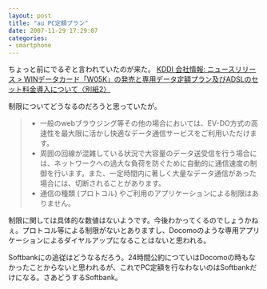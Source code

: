 ```yaml
---
layout: post
title: "au PC定額プラン"
date: 2007-11-29 17:29:07
categories:
- smartphone
---
```

ちょっと前にでるぞと言われていたのが来た。
<a href="http://www.kddi.com/corporate/news_release/2007/1129/besshi2.html">KDDI 会社情報: ニュースリリース &gt; WINデータカード「W05K」の発売と専用データ定額プラン及びADSLのセット料金導入について〈別紙2〉</a>

制限についてどうなるのだろうと思っていたが。
<blockquote>
<ul>
<li> 一般のwebブラウジング等その他の場合においては、EV-DO方式の高速性を最大限に活かし快適なデータ通信サービスをご利用いただけます。</li>
<li> 周囲の回線が混雑している状況で大容量のデータ送受信を行う場合には、ネットワークへの過大な負荷を防ぐために自動的に通信速度の制御を行います。また、一定時間内に著しく大量なデータ通信があった場合には、切断されることがあります。</li>
<li> 通信の種類 (プロトコル) やご利用のアプリケーションによる制限はありません。</li>
</ul>
</blockquote>
制限に関しては具体的な数値はないようです。今後わかってくるのでしょうかねぇ。プロトコル等による制限がないとありますし、Docomoのような専用アプリケーションによるダイヤルアップになることはないと思われる。

Softbankにの追従はどうなるだろう。24時間公約につていはDocomoの時もなかったことからないと思われるが、これでPC定額を行なわないのはSoftbankだけになる。さあどうするSoftbank。
